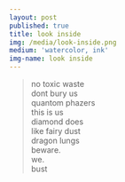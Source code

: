 ```yaml
---
layout: post
published: true
title: look inside
img: /media/look-inside.png
medium: 'watercolor, ink'
img-name: look inside
---
```

>no toxic waste  
dont bury us  
quantom phazers  
this is us  
diamond does  
like fairy dust  
dragon lungs  
beware.  
we.  
bust  